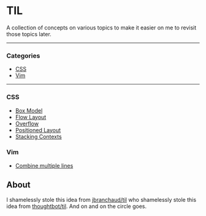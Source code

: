 # TIL

A collection of concepts on various topics to make it easier on me to revisit those topics later.

---

### Categories

* [CSS](#css)
* [Vim](#vim)

---

### CSS

- [Box Model](css/box-model.md)
- [Flow Layout](css/flow-layout.md)
- [Overflow](css/overflow.md)
- [Positioned Layout](css/positioned-layout.md)
- [Stacking Contexts](css/stacking-contexts.md)

### Vim

- [Combine multiple lines](vim/combine-multiple-lines.md)

## About

I shamelessly stole this idea from [jbranchaud/til](https://github.com/jbranchaud/til) who shamelessly stole this idea from [thoughtbot/til](https://github.com/thoughtbot/til). And on and on the circle goes.

